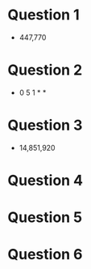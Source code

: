 # Question 1

* 447,770

# Question 2

* 0 5 1 * *

# Question 3

* 14,851,920

# Question 4

# Question 5

# Question 6
